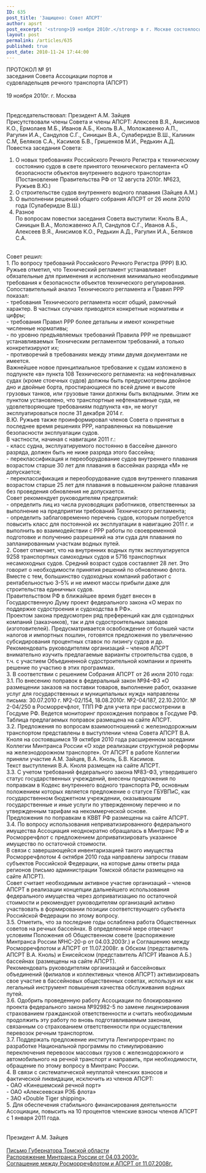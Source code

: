 ```yaml
---
ID: 635
post_title: 'Защищено: Совет АПСРТ'
author: apsrt
post_excerpt: '<strong>19 ноября 2010г.</strong> в г. Москве состоялось заседание Совета АПСРТ. В ходе заседания были рассмотрены вопросы: о новых требованиях РРР к техническому состоянию судов в свете принятого техрегламента &quot;О безопасности объектов ВВТ&quot;; о строительстве судов внутреннего водного плавания; о выполнении решений общего собрания АПСРТ от 26.07.2010г. и др. (протокол Совета и материалы к нему прилагаются)'
layout: post
permalink: /articles/635
published: true
post_date: 2010-11-24 17:44:00
---
```

ПРОТОКОЛ № 91<br />
заседания  Совета Ассоциации портов и<br />
судовладельцев речного транспорта (АПСРТ)<br />
<br />
19 ноября 2010г.                                                                                г. Москва<br />
<br />
<br />
Председательствовал: Президент А.М. Зайцев<br />
Присутствовали члены Совета  и члены АПСРТ: Алексеев  В.Я., Анисимов К.О., Ермолаев  М.Б., Иванов А.Б., Кноль В.А., Моложавенко А.П., Рагулин И.А., Сандулов С.Г., Синицын В.А., Сулаберидзе В.Ш., Калинин С.М, Беляков С.А., Касимов Б.В., Гришенков М.И., Редькин А.Д.<br />
Повестка заседания Совета:<br />
1. О новых требованиях Российского Речного Регистра  к техническому состоянию судов в свете  принятого технического регламента «О безопасности объектов внутреннего водного транспорта» (Постановление Правительства РФ от 12 августа 2010г. №623, Ружьев В.Ю.)<br />
2.  О строительстве судов  внутреннего водного плавания (Зайцев А.М.)<br />
3. О выполнении решений общего собрания АПСРТ от 26 июля 2010 года (Сулаберидзе В.Ш.)<br />
4.  Разное<br />
По вопросам повестки заседания Совета выступили: Кноль В.А., Синицын В.А., Моложавенко А.П, Сандулов С.Г., Иванов А.Б., Алексеев В.Я., Анисимов К.О., Редькин А.Д., Рагулин И.А., Беляков С.А.<br />
<br />
Совет решил:<br />
1. По вопросу требований Российского Речного Регистра (РРР) В.Ю. Ружьев отметил, что  Технический регламент устанавливает обязательные для применения и исполнения минимально необходимые требования к безопасности объектов технического регулирования.<br />
Сопоставительный анализ Технического регламента и Правил РРР показал:<br />
- требования Технического регламента носят общий, рамочный характер.  В частных  случаях  приводятся конкретные нормативы и цифры;<br />
- требования Правил РРР более детальны и имеют конкретные численные нормативы;<br />
- по уровню предъявляемых требований Правила  РРР не превышают устанавливаемых Техническим регламентом  требований, а только конкретизируют их;<br />
- противоречий в требованиях между этими двумя  документами не имеется.<br />
Важнейшее новое принципиальное требование к судам изложено в подпункте «в» пункта 108 Технического регламента: на нефтеналивных судах (кроме стоечных судов) должны быть предусмотрены двойное дно и двойные борта, простирающиеся по всей длине и высоте грузовых танков, или грузовые танки должны быть вкладными. Этим же пунктом установлено, что транспортные нефтеналивные суда, не удовлетворяющие требованиям подпункта «в», не могут эксплуатироваться после 31 декабря 2014 г.<br />
В.Ю. Ружьев также проинформировал членов Совета о принятых в последнее время решениях РРР, направленных на повышение безопасности  эксплуатации судов.<br />
В частности, начиная с навигации 2011 г.:<br />
- класс судна, эксплуатируемого постоянно в бассейне данного разряда, должен быть не ниже разряда этого бассейна; <br />
- переклассификация и переоборудование судов внутреннего плавания возрастом старше 30 лет для плавания в бассейнах разряда «М» не допускается; <br />
- переклассификация и переоборудование судов внутреннего плавания возрастом старше 25 лет для плавания в повышенном районе плавания без проведения обновления не допускается.<br />
Совет рекомендует руководителям предприятий:<br />
- определить лиц из числа руководящих работников, ответственных за выполнение на предприятии требований Технического регламента;<br />
- определить заблаговременно перечень судов, которым потребуется повысить класс для постоянной их эксплуатации в навигацию 2011 г. и выполнить во взаимодействии с РРР работы по своевременной подготовке и получению разрешений на эти суда для плавания по запланированным участкам водных путей.   <br />
2. Совет отмечает, что на внутренних водных путях эксплуатируется 9258 транспортных самоходных судов и 5716 транспортных несамоходных судов. Средний возраст судов составляет 28 лет. Это говорит о  необходимости принятия решений по  обновлению флота. Вместе с тем, большинство судоходных компаний работают с рентабельностью 3-5% и не имеют массы прибыли даже для строительства единичных судов.<br />
Правительством РФ в  ближайшее время будет внесен в Государственную Думу проект федерального закона «О мерах по поддержке судостроения и судоходства в РФ».<br />
Проектом закона предусмотрен ряд  преференций как для судоходных компаний (заказчиков), так и для судостроительных заводов (изготовителей). Предусматривается освобождение от большей части налогов и импортных пошлин, готовятся предложения по увеличению субсидирования  процентных ставок по лизингу судов и др.<br />
Рекомендовать руководителям организаций – членов АПСРТ  внимательно изучить  предлагаемые варианты строительства судов, в т.ч.  с  участием Объединенной судостроительной компании и принять решение по участию в этих программах.<br />
3. В соответствии с решением Собрания АПСРТ от 26 июля 2010 года:<br />
3.1. По внесению поправок в федеральный закон №94-ФЗ «О размещении заказов на поставки товаров, выполнение работ, оказание услуг для государственных и муниципальных нужд» направлены письма: 30.07.2010 г. №2-02/154, 18.08.2010г.  №2-04/187, 22.10.2010г. № 2-04/250 в Росморречфлот, ТПП РФ для учета  при рассмотрении в Госдуме РФ. Ведется мониторинг прохождения поправок в Госдуме РФ.<br />
Таблица предлагаемых поправок размещена на сайте АПСРТ.<br />
3.2.	Предложения по вопросам взаимоотношений с железнодорожным транспортом  представлены в выступлении члена Совета АПСРТ В.А. Кноля на  состоявшимся  19 октября 2010 года  расширенном заседании Коллегии Минтранса России «О ходе реализации структурной реформы на железнодорожном транспорте». От АПСРТ в работе Коллегии приняли участие А.М.  Зайцев, В.А. Кноль, Б.В. Касимов. <br />
Текст выступления В.А. Кноля размещен на сайте АПСРТ.<br />
3.3.	С учетом требований  федерального закона №83-ФЗ, утвердившего статус государственных учреждений, внесены предложения по поправкам в Кодекс внутреннего водного транспорта РФ, основным положением которых является предложение о статусе ГБУВПиС, как государственном бюджетном учреждении, оказывающим государственные и иные услуги по утвержденному перечню и по утвержденным тарифам на некоммерческой основе.<br />
Предложения по поправкам в КВВТ РФ размещены на сайте АПСРТ.<br />
3.4.	По вопросу использования неприватизированного федерального имущества Ассоциация неоднократно обращалась в Минтранс РФ и Росморречфлот с предложением  доприватизировать указанное имущество по остаточной стоимости. <br />
В связи с завершающейся  инвентаризацией  такого имущества Росморречфлотом 4 октября 2010 года направлены запросы  главам субъектов Российской Федерации,  на которые даны ответы ряда регионов (письмо администрации Томской области размещено на сайте АПСРТ).<br />
Совет считает необходимым активное участие организаций – членов АПСРТ в реализации концепции дальнейшего использования федерального имущества через доприватизацию по остаточной стоимости и рекомендует руководителям организаций активно участвовать в формировании позиции соответствующего субъекта Российской Федерации по этому вопросу.<br />
3.5.	Отметить, что за последние годы ослаблена работа Общественных советов на речных бассейнах. В определенной мере отвечают условиям Положения об Общественном совете (распоряжение Минтранса России №НС-20-р от 04.03.2003г.) и Соглашению между Росморречфлотом и АПСРТ от 11.07.2008г. в Обском (представитель АПСРТ В.А. Кноль) и Енисейском (представитель АПСРТ Иванов А.Б.) бассейнах (размещены на сайте АПСРТ). <br />
Рекомендовать руководителям организаций и бассейновых объединений (филиалов и коллективных членов АПСРТ) активизировать свое участие в бассейновых общественных советах, используя их как  легальный инструмент повышения качества обслуживания водных путей. <br />
3.6.	Одобрить проведенную работу Ассоциации по блокированию проекта федерального закона №92982-5 по замене лицензирования страхованием гражданской ответственности и считать необходимым продолжить эту работу по вновь подготавливаемым законам, связанным со страхованием ответственности при осуществлении перевозок речным транспортом.<br />
3.7.	Поддержать предложение института Ленгипроречтранс по разработке Национальной программы по стимулированию переключения перевозок массовых грузов с железнодорожного  и автомобильного на речной транспорт и направить, при необходимости, обращение по этому вопросу в Минтранс России.<br />
4.	В связи с систематической  неуплатой членских взносов и фактической ликвидации, исключить из членов АПСРТ:<br />
- ОАО «Кинешемский речной порт»<br />
- ОАО «Алексеевская РЭБ флота»<br />
- ЗАО «Double  Tiger shipping».<br />
5. Для обеспечения стабильного финансирования деятельности Ассоциации, повысить на 10 процентов членские взносы членов АПСРТ с 1 января 2011 года.<br />
<br />
<br />
Президент                                                        А.М. Зайцев<br />
<br />
<a href="http://www.apsrt.ru/docs/gub.doc">Письмо Губернатора Томской области</a><br />
<a href="http://www.apsrt.ru/docs/rasp.doc">Распоряжение Минтранса России от 04.03.2003г. </a><br />
<a href="http://www.apsrt.ru/docs/sogl.doc">Соглашение между Росморречфлотом и АПСРТ от 11.07.2008г.</a>